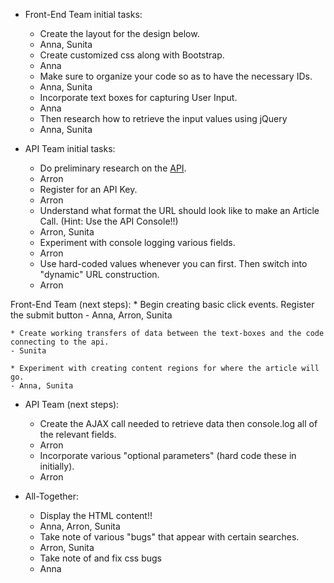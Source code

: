 * Front-End Team initial tasks:

    * Create the layout for the design below. 
    - Anna, Sunita

    * Create customized css along with Bootstrap.
    - Anna

    * Make sure to organize your code so as to have the necessary IDs.
	- Anna, Sunita

    * Incorporate text boxes for capturing User Input. 
    - Anna

    * Then research how to retrieve the input values using jQuery
    - Anna, Sunita

* API Team initial tasks:

    * Do preliminary research on the [API](http://developer.nytimes.com/article_search_v2.json).
    - Arron

    * Register for an API Key.
    - Arron

    * Understand what format the URL should look like to make an Article Call. (Hint: Use the API Console!!)
    - Arron, Sunita

    * Experiment with console logging various fields.
	- Arron

	* Use hard-coded values whenever you can first. Then switch into "dynamic" URL construction.
	- Arron

Front-End Team (next steps):
    * Begin creating basic click events. Register the submit button
    - Anna, Arron, Sunita

    * Create working transfers of data between the text-boxes and the code connecting to the api.
    - Sunita

    * Experiment with creating content regions for where the article will go.
    - Anna, Sunita

* API Team (next steps):
    * Create the AJAX call needed to retrieve data then console.log all of the relevant fields.
    - Arron

    * Incorporate various "optional parameters" (hard code these in initially).
    - Arron


* All-Together:

    * Display the HTML content!!
    - Anna, Arron, Sunita

    * Take note of various "bugs" that appear with certain searches.
	- Arron, Sunita

	* Take note of and fix css bugs
	- Anna